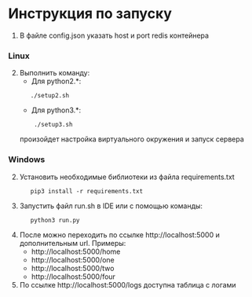 # Инструкция по запуску

1) В файле config.json указать host и port redis контейнера
### Linux
2) Выполнить команду:
    * Для python2.*:
    ```shell script
       ./setup2.sh
    ```
    * Для python3.*:
   ```shell script
       ./setup3.sh
    ```
   произойдет настройка виртуального окружения и запуск сервера
### Windows
2) Установить необходимые библиотеки из файла requirements.txt
   ```shell script
      pip3 install -r requirements.txt
   ```
3) Запустить файл run.sh в IDE или с помощью команды:
   ```shell script
      python3 run.py
   ```
4) После можно переходить по ссылке http://localhost:5000 и дополнительным url. Примеры:
    * http://localhost:5000/home
    * http://localhost:5000/one
    * http://localhost:5000/two
    * http://localhost:5000/four
5) По ссылке http://localhost:5000/logs доступна таблица с логами
